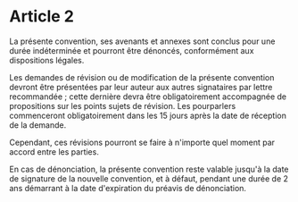 # Article 2

  
 La présente convention, ses avenants et annexes sont conclus pour une durée indéterminée et pourront être dénoncés, conformément aux dispositions légales.  
  
 Les demandes de révision ou de modification de la présente convention devront être présentées par leur auteur aux autres signataires par lettre recommandée ; cette dernière devra être obligatoirement accompagnée de propositions sur les points sujets de révision. Les pourparlers commenceront obligatoirement dans les 15 jours après la date de réception de la demande.  
  
 Cependant, ces révisions pourront se faire à n'importe quel moment par accord entre les parties.  
  
 En cas de dénonciation, la présente convention reste valable jusqu'à la date de signature de la nouvelle convention, et à défaut, pendant une durée de 2 ans démarrant à la date d'expiration du préavis de dénonciation.  
